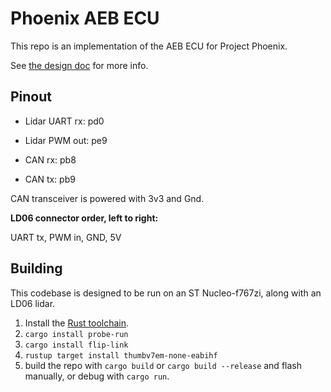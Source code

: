 # Phoenix AEB ECU

This repo is an implementation of the AEB ECU for Project Phoenix.  

See [the design doc](https://github.com/ISC-Project-Phoenix/design/blob/main/software/embed/AEB.md) for more info.
## Pinout 

- Lidar UART rx: pd0

- Lidar PWM out: pe9

- CAN rx: pb8

- CAN tx: pb9

CAN transceiver is powered with 3v3 and Gnd.

**LD06 connector order, left to right:**

UART tx, PWM in, GND, 5V

## Building
This codebase is designed to be run on an ST Nucleo-f767zi, along with an LD06 lidar.

1. Install the [Rust toolchain](https://www.rust-lang.org/learn/get-started).
2. `cargo install probe-run`
3. `cargo install flip-link`
4. `rustup target install thumbv7em-none-eabihf`
5. build the repo with `cargo build` or `cargo build --release` and flash manually, or debug with
   `cargo run`.